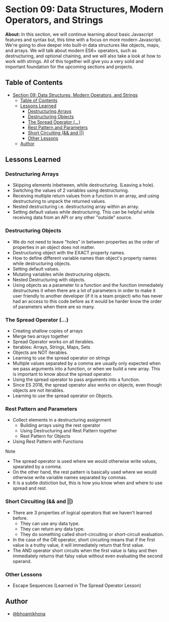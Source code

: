 # Section 09: Data Structures, Modern Operators, and Strings

**About:** In this section, we will continue learning about basic Javascript features and syntax but, this time with a focus on more modern Javascript. We're going to dive deeper into built-in data structures like objects, maps, and arrays. We will talk about modern ES6+ operators, such as destructuring, and optional chaining, and we will also take a look at how to work with strings. All of this together will give you a very solid and important foundation for the upcoming sections and projects.

## Table of Contents

- [Section 09: Data Structures, Modern Operators, and Strings](#section-09-data-structures-modern-operators-and-strings)
  - [Table of Contents](#table-of-contents)
  - [Lessons Learned](#lessons-learned)
    - [Destructuring Arrays](#destructuring-arrays)
    - [Destructuring Objects](#destructuring-objects)
    - [The Spread Operator (...)](#the-spread-operator-)
    - [Rest Pattern and Parameters](#rest-pattern-and-parameters)
    - [Short Circuiting (\&\& and ||)](#short-circuiting--and-)
    - [Other Lessons](#other-lessons)
  - [Author](#author)

## Lessons Learned

### Destructuring Arrays

- Skipping elements inbetween, while destructuring. (Leaving a hole).
- Switching the values of 2 variables using destructuring.
- Receiving multiple return values from a function in an array, and using destructuring to unpack the returned values.
- Nested destructuring i.e. destructuring array within an array.
- Setting default values while destructuring. This can be helpful while receiving data from an API or any other "outside" source.

### Destructuring Objects

- We do not need to leave "holes" in between properties as the order of properties in an object does not matter.
- Destructuring object with the EXACT property names.
- How to define different variable names than object's property names while destructuring objects.
- Setting default values.
- Mutating variables while destructuring objects.
- Nested Destructuring with objects.
- Using objects as a parameter to a function and the function immediately destructures it when there are a lot of parameters in order to make it user friendly to another developer (if it is a team project) who has never had an access to this code before as it would be harder know the order of parameters when there are so many.

### The Spread Operator (...)

- Creating shallow copies of arrays
- Merge two arrays together
- Spread Operator works on all iterables.
- Iterables: Arrays, Strings, Maps, Sets
- Objects are NOT iterables.
- Learning to use the spread operator on strings
- Multiple values separated by a comma are usually only expected when we pass arguments into a function, or when we build a new array. This is important to know about the spread operator.
- Using the spread operator to pass arguments into a function.
- Since ES 2018, the spread operator also works on objects, even though objects are not iterables.
- Learning to use the spread operator on Objects.

### Rest Pattern and Parameters

- Collect elements in a destructuring assignment
  - Building arrays using the rest operator
  - Using Destructuring and Rest Pattern together
  - Rest Pattern for Objects
- Using Rest Pattern with Functions

> [!NOTE]
>
> - The spread operator is used where we would otherwise write values, spearated by a comma.
> - On the other hand, the rest pattern is basically used where we would otherwise write variable names separated by commas.
> - It is a subtle distiction but, this is how you know when and where to use spread and rest.

### Short Circuiting (&& and ||)

- There are 3 properties of logical operators that we haven't learned before.
  - They can use any data type.
  - They can return any data type.
  - They do something called short-circuiting or short-circuit evaluation.
- In the case of the OR operator, short circuiting means that if the first value is a truthy value, it will immediately return that first value.
- The AND operator short circuits when the first value is falsy and then immediately returns that falsy value without even evaluating the second operand.

### Other Lessons

- Escape Sequences (Learned in The Spread Operator Lesson)

## Author

- [@bhoamikhona](https://github.com/bhoamikhona)
